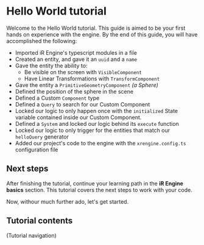 # Hello World tutorial

Welcome to the Hello World tutorial. This guide is aimed to be your first hands on experience with the engine. 
By the end of this guide, you will have accomplished the following:

- Imported iR Engine's typescript modules in a file
- Created an entity, and gave it an `uuid` and a `name`
- Gave the entity the ability to:
  - Be visible on the screen with `VisibleComponent`
  - Have Linear Transformations with `TransformComponent`
- Gave the entity a `PrimitiveGeometryComponent` _(a Sphere)_
- Defined the position of the sphere in the scene
- Defined a Custom `Component` type
- Defined a `Query` to search for our Custom Component
- Locked our logic to only happen once with the `initialized` State variable contained inside our Custom Component.
- Defined a `System` and locked our logic behind its `execute` function
- Locked our logic to only trigger for the entities that match our `helloQuery` generator
- Added our project's code to the engine with the `xrengine.config.ts` configuration file

## Next steps

After finishing the tutorial, continue your learning path in the **iR Engine basics** section. This tutorial covers the next steps to work with your code.

Now, withour much further ado, let's get started.

## Tutorial contents

(Tutorial navigation)
